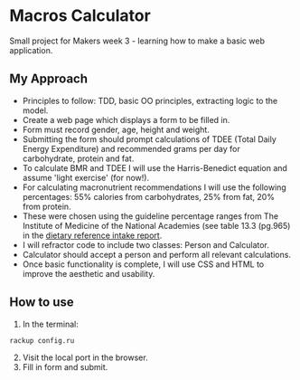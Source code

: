 # Macros Calculator

Small project for Makers week 3 - learning how to make a basic web application.

## My Approach
- Principles to follow: TDD, basic OO principles, extracting logic to the model.
- Create a web page which displays a form to be filled in.
- Form must record gender, age, height and weight.
- Submitting the form should prompt calculations of TDEE (Total Daily Energy Expenditure) and recommended grams per day for carbohydrate, protein and fat. 
- To calculate BMR and TDEE I will use the Harris-Benedict equation and assume 'light exercise' (for now!).
- For calculating macronutrient recommendations I will use the following percentages: 55% calories from carbohydrates, 25% from fat, 20% from protein. 
- These were chosen using the guideline percentage ranges from The Institute of Medicine of the National Academies (see table 13.3 (pg.965) in the [dietary reference intake report](https://www.nal.usda.gov/sites/default/files/fnic_uploads/energy_full_report.pdf). 
- I will refractor code to include two classes: Person and Calculator. 
- Calculator should accept a person and perform all relevant calculations.
- Once basic functionality is complete, I will use CSS and HTML to improve the aesthetic and usability.

## How to use

1. In the terminal:
```
rackup config.ru
```
2. Visit the local port in the browser.
3. Fill in form and submit.
